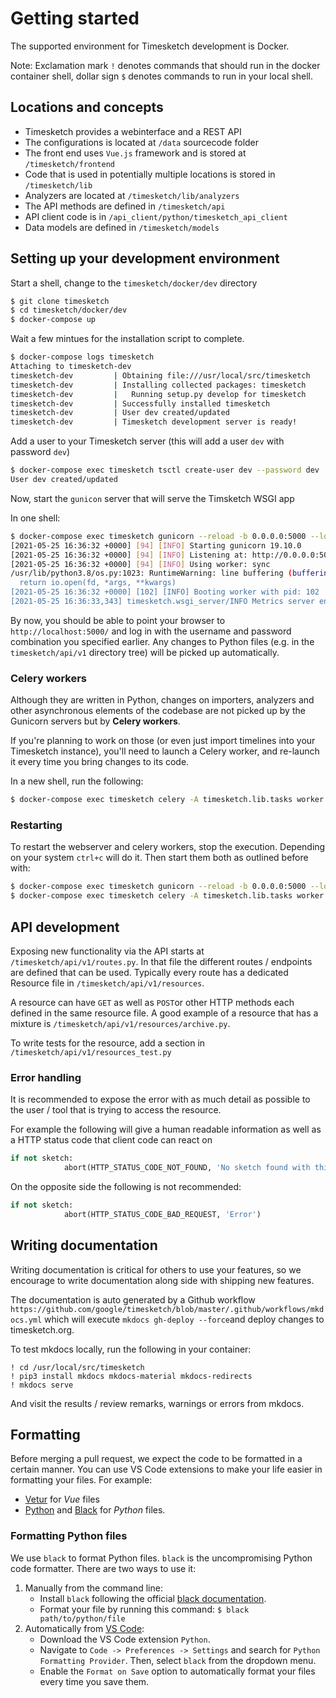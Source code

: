 # Getting started

The supported environment for Timesketch development is Docker.

Note: Exclamation mark `!` denotes commands that should run in the docker container shell, dollar sign `$` denotes commands to run in your local shell.

## Locations and concepts

- Timesketch provides a webinterface and a REST API
- The configurations is located at `/data` sourcecode folder
- The front end uses `Vue.js` framework and is stored at `/timesketch/frontend`
- Code that is used in potentially multiple locations is stored in `/timesketch/lib`
- Analyzers are located at `/timesketch/lib/analyzers`
- The API methods are defined in `/timesketch/api`
- API client code is in `/api_client/python/timesketch_api_client`
- Data models are defined in `/timesketch/models`

## Setting up your development environment

Start a shell, change to the `timesketch/docker/dev` directory

```bash
$ git clone timesketch
$ cd timesketch/docker/dev
$ docker-compose up
```

Wait a few mintues for the installation script to complete.

```bash
$ docker-compose logs timesketch
Attaching to timesketch-dev
timesketch-dev         | Obtaining file:///usr/local/src/timesketch
timesketch-dev         | Installing collected packages: timesketch
timesketch-dev         |   Running setup.py develop for timesketch
timesketch-dev         | Successfully installed timesketch
timesketch-dev         | User dev created/updated
timesketch-dev         | Timesketch development server is ready!
```

Add a user to your Timesketch server (this will add a user `dev` with password `dev`)

```bash
$ docker-compose exec timesketch tsctl create-user dev --password dev
User dev created/updated
```

Now, start the `gunicon` server that will serve the Timsketch WSGI app

In one shell:

```bash
$ docker-compose exec timesketch gunicorn --reload -b 0.0.0.0:5000 --log-file - --timeout 120 timesketch.wsgi:application
[2021-05-25 16:36:32 +0000] [94] [INFO] Starting gunicorn 19.10.0
[2021-05-25 16:36:32 +0000] [94] [INFO] Listening at: http://0.0.0.0:5000 (94)
[2021-05-25 16:36:32 +0000] [94] [INFO] Using worker: sync
/usr/lib/python3.8/os.py:1023: RuntimeWarning: line buffering (buffering=1) isn't supported in binary mode, the default buffer size will be used
  return io.open(fd, *args, **kwargs)
[2021-05-25 16:36:32 +0000] [102] [INFO] Booting worker with pid: 102
[2021-05-25 16:36:33,343] timesketch.wsgi_server/INFO Metrics server enabled
```

By now, you should be able to point your browser to `http://localhost:5000/` and log in with
the username and password combination you specified earlier. Any changes to Python files
(e.g. in the `timesketch/api/v1` directory tree) will be picked up automatically.

### Celery workers

Although they are written in Python, changes on importers, analyzers and other asynchronous elements of the codebase
are not picked up by the Gunicorn servers but by **Celery workers**.

If you're planning to work on those (or even just import timelines into your Timesketch instance), you'll need to launch
a Celery worker, and re-launch it every time you bring changes to its code.

In a new shell, run the following:

```bash
$ docker-compose exec timesketch celery -A timesketch.lib.tasks worker --loglevel info
```

### Restarting

To restart the webserver and celery workers, stop the execution. Depending on your system `ctrl+c` will do it.
Then start them both as outlined before with:

```bash
$ docker-compose exec timesketch gunicorn --reload -b 0.0.0.0:5000 --log-file - --timeout 120 timesketch.wsgi:application
$ docker-compose exec timesketch celery -A timesketch.lib.tasks worker --loglevel info
```

## API development

Exposing new functionality via the API starts at `/timesketch/api/v1/routes.py`. In that file the different routes / endpoints are defined that can be used.
Typically every route has a dedicated Resource file in `/timesketch/api/v1/resources`.

A resource can have `GET` as well as `POST`or other HTTP methods each defined in the same resource file. A good example of a resource that has a mixture is `/timesketch/api/v1/resources/archive.py`.

To write tests for the resource, add a section in `/timesketch/api/v1/resources_test.py`

### Error handling

It is recommended to expose the error with as much detail as possible to the user / tool that is trying to access the resource.

For example the following will give a human readable information as well as a HTTP status code that client code can react on

```python
if not sketch:
            abort(HTTP_STATUS_CODE_NOT_FOUND, 'No sketch found with this ID.')
```

On the opposite side the following is not recommended:

```python
if not sketch:
            abort(HTTP_STATUS_CODE_BAD_REQUEST, 'Error')
```

## Writing documentation

Writing documentation is critical for others to use your features, so we encourage to write documentation along side with shipping new features.

The documentation is auto generated by a Github workflow `https://github.com/google/timesketch/blob/master/.github/workflows/mkdocs.yml` which will execute `mkdocs gh-deploy --force`and deploy changes to timesketch.org.

To test mkdocs locally, run the following in your container:

```shell
! cd /usr/local/src/timesketch
! pip3 install mkdocs mkdocs-material mkdocs-redirects
! mkdocs serve
```

And visit the results / review remarks, warnings or errors from mkdocs.

## Formatting

Before merging a pull request, we expect the code to be formatted in a certain manner. You can use VS Code extensions to make your life easier in formatting your files. For example:
* [Vetur](https://marketplace.visualstudio.com/items?itemName=octref.vetur) for *Vue* files
* [Python](https://marketplace.visualstudio.com/items?itemName=ms-python.python) and [Black](https://github.com/psf/black) for *Python* files.

### Formatting Python files

We use `black` to format Python files. `black` is the uncompromising Python code formatter. There are two ways to use it:
1. Manually from the command line: 
    * Install `black` following the official [black documentation](https://pypi.org/project/black/).
    * Format your file by running this command: `$ black path/to/python/file`
2. Automatically from [VS Code](https://dev.to/adamlombard/how-to-use-the-black-python-code-formatter-in-vscode-3lo0):
    * Download the VS Code extension `Python`.
    * Navigate to `Code -> Preferences -> Settings` and search for `Python Formatting Provider`. Then, select `black` from the dropdown menu.
    * Enable the `Format on Save` option to automatically format your files every time you save them.
